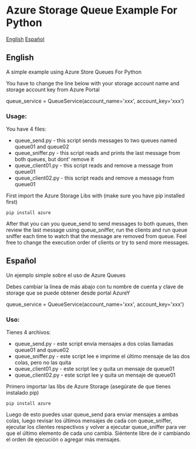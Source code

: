 # Azure Storage Queue Example For Python

[English](#english) [Español](#espanol)
 
## English

A simple example using Azure Store Queues For Python

You have to change the line below with your storage account name and storage account key from Azure Portal

queue_service = QueueService(account_name='xxx', account_key='xxx')

### Usage:
You have 4 files:

* queue_send.py - this script sends messages to two queues named queue01 and queue02
* queue_sniffer.py - this script reads and prints the last message from both queues, but dont' remove it
* queue_client01.py - this script reads and remove a message from queue01
* queue_client02.py - this script reads and remove a message from queue01

First import the Azure Storage Libs with (make sure you have pip installed first)

```
pip install azure
```
After that you can you queue_send to send messages to both queues, then review the last message using queue_sniffer, run the clients and run queue sniffer each time to watch that the message are removed from queue. Feel free to change the execution order of clients or try to send more messages.


## Español

Un ejemplo simple sobre el uso de Azure Queues

Debes cambiar la linea de más abajo con tu nombre de cuenta y clave de storage que se puede obtener desde portal AzureY

queue_service = QueueService(account_name='xxx', account_key='xxx')

### Uso:

Tienes 4 archivos:

* queue_send.py - este script envía mensajes a dos colas llamadas queue01 and queue02
* queue_sniffer.py - este script lee e imprime el último mensaje de las dos colas, pero no las quita
* queue_client01.py - este script lee y quita un mensaje de queue01
* queue_client02.py - este script lee y quita un mensaje de  queue01

Primero importar las libs de Azure Storage (asegúrate de que tienes instalado pip)

```
pip install azure
```
Luego de esto puedes usar queue_send para enviar mensajes a ambas colas, luego revisar los últimos mensajes de cada con queue_sniffer, ejecutar los clientes respectivos y volver a ejecutar queue_sniffer para ver que el último elemento de cada uno cambia. Siéntente libre de ir cambiando el orden de ejecución o agregar más mensajes.
